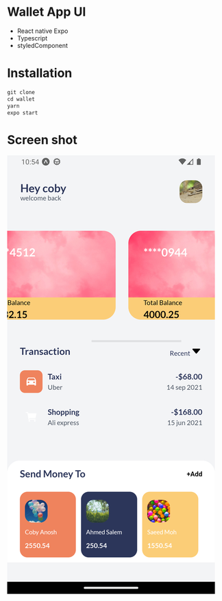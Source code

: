 # Wallet App UI

- React native Expo
- Typescript
- styledComponent

# Installation

```
git clone
cd wallet
yarn
expo start
```

# Screen shot

![This is an image](./screenshots/Screenshot_1664139244.png)
